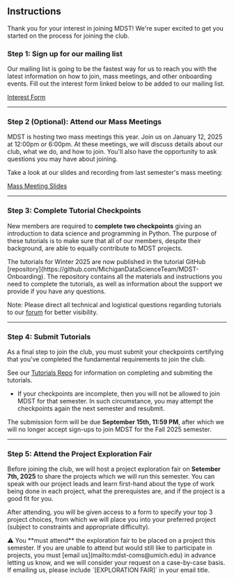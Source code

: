 ## Instructions

Thank you for your interest in joining MDST! We're super excited to get you started on the process for joining the club.

### Step 1: Sign up for our mailing list

Our mailing list is going to be the fastest way for us to reach you with the latest information on how to join, mass meetings, and other onboarding events. Fill out the interest form linked below to be added to our mailing list.

<p className="md-button-wrapper"><a className="md-button" href="https://forms.gle/Wkh3paBu5Y9WLY8t8"> Interest Form</a></p>

<a href="#top" class="scroll-up-button"></a>

<hr>

### Step 2 (Optional): Attend our Mass Meetings

<!--- Still need place for mass meetings --->

MDST is hosting two mass meetings this year. Join us on January 12, 2025 at 12:00pm or 6:00pm. At these meetings, we will discuss details about our club, what we do, and how to join. You'll also have the opportunity to ask questions you may have about joining.

Take a look at our slides and recording from last semester's mass meeting:

<p className="md-button-wrapper"><a className="md-button" href="https://docs.google.com/presentation/d/1Mwjlcn5mIzR_os_4xjpWfFwecRu8stc1w-tb_76mVak/edit?usp=sharing"> Mass Meeting Slides</a></p>

<hr>

### Step 3: Complete Tutorial Checkpoints

New members are required to **complete two checkpoints** giving an introduction to data science and programming in Python. The purpose of these tutorials is to make sure that all of our members, despite their background, are able to equally contribute to MDST projects.

<div className="callout font-normal">
    The tutorials for Winter 2025 are now published in the tutorial GitHub [repository](https://github.com/MichiganDataScienceTeam/MDST-Onboarding). The repository contains all the materials and instructions you need to complete the tutorials, as well as information about the support we provide if you have any questions.
</div>

<span className="highlight">Note: </span> Please direct all technical and logistical questions regarding tutorials to our <a href="https://edstem.org/us/join/Mx3ut8">forum</a> for better visibility.

<hr>

### Step 4: Submit Tutorials

<!--- Do we have a new project submission link for FA 2024? --->

As a final step to join the club, you must submit your checkpoints certifying that you've completed the fundamental requirements to join the club.

See our [Tutorials Repo](https://github.com/MichiganDataScienceTeam/MDST-Onboarding) for information on completing and submiting the tutorials.

- <span className="highlight">If your checkpoints are incomplete, then you will not be allowed to join MDST for that semester.</span> In such circumstance, you may attempt the checkpoints again the next semester and resubmit.

The submission form will be due **September 15th, 11:59 PM**, after which we will no longer accept sign-ups to join MDST for the Fall 2025 semester.

<hr>

### Step 5: Attend the Project Exploration Fair

<!--- Need to add time and place --->

Before joining the club, we will host a project exploration fair on **Setember 7th, 2025** to share the projects which we will run this semester. You can speak with our project leads and learn first-hand about the type of work being done in each project, what the prerequistes are, and if the project is a good fit for you.

After attending, you will be given access to a form to specify your top 3 project choices, from which we will place you into your preferred project (subject to constraints and appropriate difficulty).

<div className="callout font-normal">
    ⚠️ You **must attend** the exploration fair to be placed on a project this semester. If you are unable to attend but would still like to participate in projects, you must [email us](mailto:mdst-coms@umich.edu) in advance letting us know, and we will consider your request on a case-by-case basis. If emailing us, please include `[EXPLORATION FAIR]` in your email title.
</div>
